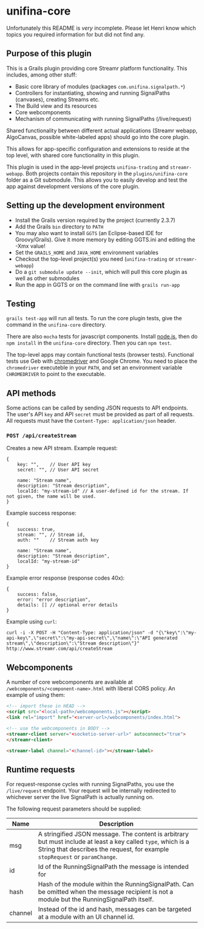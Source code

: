# unifina-core

Unfortunately this README is *very* incomplete. Please let Henri know which topics you required information for but did not find any.

## Purpose of this plugin

This is a Grails plugin providing core Streamr platform functionality. This includes, among other stuff:

- Basic core library of modules (packages `com.unifina.signalpath.*`)
- Controllers for instantiating, showing and running SignalPaths (canvases), creating Streams etc.
- The Build view and its resources
- Core webcomponents
- Mechanism of communicating with running SignalPaths (/live/request)

Shared functionality between different actual applications (Streamr webapp, AlgoCanvas, possible white-labeled apps) should go into the core plugin.

This allows for app-specific configuration and extensions to reside at the top level, with shared core functionality in this plugin.

This plugin is used in the app-level projects `unifina-trading` and `streamr-webapp`. Both projects contain this repository in the `plugins/unifina-core` folder as a Git submodule. This allows you to easily develop and test the app against development versions of the core plugin.

## Setting up the development environment

- Install the Grails version required by the project (currently 2.3.7)
- Add the Grails `bin` directory to `PATH`
- You may also want to install `GGTS` (an Eclipse-based IDE for Groovy/Grails). Give it more memory by editing GGTS.ini and editing the -Xmx value!
- Set the `GRAILS_HOME` and `JAVA_HOME` environment variables
- Checkout the top-level project(s) you need (`unifina-trading` or `streamr-webapp`)
- Do a `git submodule update --init`, which will pull this core plugin as well as other submodules
- Run the app in GGTS or on the command line with `grails run-app`

## Testing

`grails test-app` will run all tests. To run the core plugin tests, give the command in the `unifina-core` directory.

There are also `mocha` tests for javascript components. Install <a href="https://nodejs.org/">node.js</a>, then do `npm install` in the `unifina-core` directory. Then you can `npm test`.

The top-level apps may contain functional tests (browser tests). Functional tests use Geb with <a href="https://code.google.com/p/selenium/wiki/ChromeDriver">chromedriver</a> and Google Chrome. You need to place the `chromedriver` executeble in your `PATH`, and set an environment variable `CHROMEDRIVER` to point to the executable.

## API methods

Some actions can be called by sending JSON requests to API endpoints. The user's API `key` and API `secret` must be provided as part of all requests. All requests must have the `Content-Type: application/json` header.

### ``POST /api/createStream``

Creates a new API stream. Example request:

```
{
	key: "", 	// User API key
	secret: "", // User API secret

	name: "Stream name",
	description: "Stream description",
	localId: "my-stream-id" // A user-defined id for the stream. If not given, the name will be used.
}
```

Example success response:

```
{
	success: true,
	stream: "", // Stream id,
	auth: "" 	// Stream auth key

	name: "Stream name",
	description: "Stream description",
	localId: "my-stream-id"
}
```

Example error response (response codes 40x):

```
{
	success: false,
	error: "error description",
	details: [] // optional error details
}
```

Example using `curl`:

`curl -i -X POST -H "Content-Type: application/json" -d "{\"key\":\"my-api-key\",\"secret\":\"my-api-secret\",\"name\":\"API generated stream\",\"description\":\"Stream description\"}" http://www.streamr.com/api/createStream`

## Webcomponents

A number of core webcomponents are available at `/webcomponents/<component-name>.html` with liberal CORS policy. An example of using them:

```html
<!-- import these in HEAD -->
<script src="<local-path>/webcomponents.js"></script>
<link rel="import" href="<server-url>/webcomponents/index.html">

<!-- use the webcomponents in BODY -->
<streamr-client server="<socketio-server-url>" autoconnect="true">
</streamr-client>

<streamr-label channel="<channel-id>"></streamr-label>
```

## Runtime requests

For request-response cycles with running SignalPaths, you use the `/live/request` endpoint. Your request will be internally redirected to whichever server the live SignalPath is actually running on.

The following request parameters should be supplied:

Name 	| Description
--- 	| ---
msg		| A stringified JSON message. The content is arbitrary but must include at least a key called `type`, which is a String that describes the request, for example `stopRequest` or `paramChange`.
id 		| Id of the RunningSignalPath the message is intended for
hash	| Hash of the module within the RunningSignalPath. Can be omitted when the message recipient is not a module but the RunningSignalPath itself.
channel | Instead of the id and hash, messages can be targeted at a module with an UI channel id.

